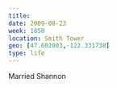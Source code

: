 ```yaml
---
title:
date: 2009-08-23
week: 1850
location: Smith Tower
geo: [47.602003,-122.331738]
type: life
---
```


Married Shannon

